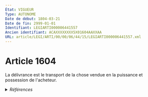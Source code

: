```yaml
---
État: VIGUEUR
Type: AUTONOME
Date de début: 1804-03-21
Date de fin: 2999-01-01
Identifiant: LEGIARTI000006441557
Ancien identifiant: ACAXXXXXXXX5X01604AAXXAA
URL: article/LEGI/ARTI/00/00/06/44/15/LEGIARTI000006441557.xml
---
```


<h1>Article 1604</h1>

La délivrance est le transport de la chose vendue en la puissance et possession
de l'acheteur.


<details>
  <summary><em>Références</em></summary>

  <h2>Articles faisant référence à l'article</h2>
  
  <ul>
    <li>
      <a href="https://legal.tricoteuses.fr//redirection/LEGIARTI000046589554?vers=git&vers=legifrance">Décret n° 2022-1451 du 22 novembre 2022 modifiant le décret n° 2020-26 du 14 janvier 2020 modifié relatif à la prime de transition énergétique (modalités de diffusion des données MaPrimeRénov') - article 1 ENTIEREMENT_MODIF</a> CITATION source
    </li>
  </ul>
  
  <h2>Références faites par l'article</h2>
  
  <ul>
    <li>
      2022-11-22 CITATION cible <a href="https://legal.tricoteuses.fr//redirection/LEGIARTI000046589554?vers=git&vers=legifrance">Décret n° 2022-1451 du 22 novembre 2022 modifiant le décret n° 2020-26 du 14 janvier 2020 modifié relatif à la prime de transition énergétique (modalités de diffusion des données MaPrimeRénov') - article 1 ENTIEREMENT_MODIF</a>
    </li>
    <li>
      CODIFICATION source Loi 1804-03-06
    </li>
    <li>
      CREATION source Loi 1804-03-06 promulguée le 16 mars 1804
    </li>
  </ul>
</details>
